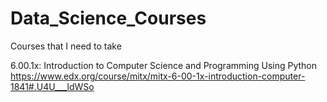 Data_Science_Courses
====================

Courses that I need to take


6.00.1x: Introduction to Computer Science and Programming Using Python
</url>https://www.edx.org/course/mitx/mitx-6-00-1x-introduction-computer-1841#.U4U___ldWSo</url> 
